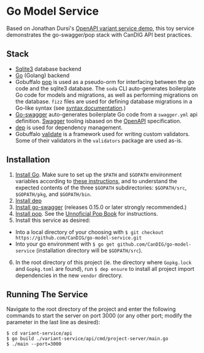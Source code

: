 # Go Model Service

Based on Jonathan Dursi's [OpenAPI variant service demo](https://github.com/ljdursi/openapi_calls_example), this toy service demonstrates the go-swagger/pop stack with CanDIG API best practices.

## Stack

- [Sqlite3](https://www.sqlite.org/index.html) database backend
- [Go](https://golang.org/) (Golang) backend
- Gobuffalo [pop](https://github.com/gobuffalo/pop) is used as a pseudo-orm for interfacing between the go code and the sqlite3 database. The `soda` CLI auto-generates boilerplate Go code for models and migrations, as well as performing migrations on the database. `fizz` files are used for defining database migrations in a Go-like syntax (see [syntax documentation](https://github.com/markbates/pop/tree/master/fizz).)
- [Go-swagger](https://goswagger.io/) auto-generates boilerplate Go code from a `swagger.yml` api definition. [Swagger](https://swagger.io/) tooling isbased on the [OpenAPI](https://www.openapis.org/) specification.
- [dep](https://golang.github.io/dep/docs/introduction.html) is used for dependency management.
- Gobuffalo [validate](https://github.com/gobuffalo/validate) is a framework used for writing custom validators. Some of their validators in the `validators` package are used as-is.

## Installation

1. [Install Go](https://golang.org/doc/install). Make sure to set up the `$PATH` and `$GOPATH` environment variables according to [these instructions](https://www.digitalocean.com/community/tutorials/), and to understand the expected contents of the three `$GOPATH` subdirectories: `$GOPATH/src`, `$GOPATH/pkg`, and `$GOPATH/bin`.
2. [Install dep](https://golang.github.io/dep/docs/installation.html)
3. [Install go-swagger](https://goswagger.io/install.html) (releases 0.15.0 or later strongly recommended.)
4. [Install pop](https://github.com/gobuffalo/pop). See the [Unnoficial Pop Book](https://andrew-sledge.gitbooks.io/the-unofficial-pop-book/content/installation.html) for instructions.
5. Install this service as desired:
  * Into a local directory of your choosing with
  `$ git checkout https://github.com/CanDIG/go-model-service.git`
  * Into your go environment with 
  `$ go get github.com/CanDIG/go-model-service`
  (installation directory will be `$GOPATH/src`).
6. In the root directory of this project (ie. the directory where `Gopkg.lock` and `Gopkg.toml` are found), run 
`$ dep ensure`
to install all project import dependencies in the new `vendor` directory.

## Running The Service

Navigate to the root directory of the project and enter the following commands to start the server on port 3000 (or any other port; modify the parameter in the last line as desired):
```
$ cd variant-service/api
$ go build ./variant-service/api/cmd/project-server/main.go
$ ./main --port=3000
```